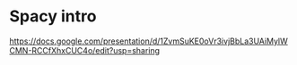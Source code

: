# Spacy intro

https://docs.google.com/presentation/d/1ZvmSuKE0oVr3ivjBbLa3UAiMylWCMN-RCCfXhxCUC4o/edit?usp=sharing

